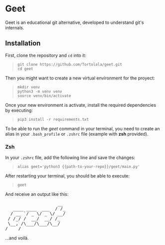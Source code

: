 # Geet

Geet is an educational git alternative, developed to understand git's internals.


## Installation

First, clone the repository and `cd` into it:
> `git clone https://github.com/Tortolala/geet.git`  
> `cd geet`

Then you might want to create a new virtual environment for the proyect:
> `mkdir venv`  
> `python3 -m venv venv`  
> `source venv/bin/activate`  

Once your new environment is activate, install the required dependencies by executing:
>`pip3 install -r requirements.txt`


To be able to run the *geet* command in your terminal, you need to create an alias in your `.bash_profile` or `.zshrc` file (example with **zsh** provided).


### Zsh

In your `.zshrc` file, add the following line and save the changes:  
> `alias geet='python3 {{path-to-your-repo}}/geet/main.py'`

After restarting your terminal, you should be able to execute:  

> `geet`  

And receive an output like this:   
<pre>
                    __ 
   ____ ____  ___  / /_ 
  / __ `/ _ \/ _ \/ __/ 
 / /_/ /  __/  __/ /_    
 \__, /\___/\___/\__/   
/____/                  
</pre>

...and voilà.
